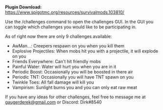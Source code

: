 **Plugin Download:** https://www.spigotmc.org/resources/survivalmods.103810/

Use the /challenges command to open the challenges GUI. In the GUI you can toggle which challenges you would like to be participating in.

As of right now there are only 9 challenges available:
- AwMan...: Creepers respawn on you when you kill them
- Explosive Projectiles: When mobs hit you with a projectile, it will explode on you
- Friends Everywhere: Can't hit friendly mobs
- Painful Water: Water will hurt you when you are in it
- Periodic Boost: Occasionally you will be boosted in there air
- Periodic TNT: Occasionally you will have TNT spawn on you
- Twinkle Toes: All fall damage will kill you
- Vampirism: Sunlight burns you and you can only eat raw meat

If you have any ideas for other challenges, feel free to message me at gaugerderek@gmail.com or Discord: Dirk#8540
